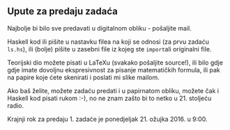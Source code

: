 ## Upute za predaju zadaća

Najbolje bi bilo sve predavati u digitalnom obliku - pošaljite mail.

Haskell kod ili pišite u nastavku filea na koji se odnosi (za prvu zadaću `ls.hs`), ili (bolje) pišite u zasebni file iz kojeg ste `import`ali originalni file.

Teorijski dio možete pisati u LaTeXu (svakako pošaljite source!), ili bilo gdje gdje imate dovoljnu ekspresivnost za pisanje matematičkih formula,
ili pak na papire koje ćete skenirati i poslati mi slike mailom.

Ako baš želite, možete zadaću predati i u papirnatom obliku, možete čak i Haskell kod pisati rukom :-), no ne znam zašto bi to netko u 21. stoljeću radio.

Krajnji rok za predaju 1. zadaće je ponedjeljak 21. ožujka 2016. u 9:00.
